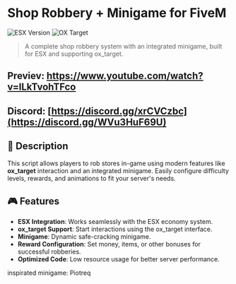 # Shop Robbery + Minigame for FiveM

![ESX Version](https://img.shields.io/badge/ESX-Extended-green)
![OX Target](https://img.shields.io/badge/OX_Target-Compatible-blue)

> A complete shop robbery system with an integrated minigame, built for ESX and supporting ox_target.
## Previev: https://www.youtube.com/watch?v=lLkTvohTFco
## Discord: [https://discord.gg/xrCVCzbc](https://discord.gg/WVu3HuF69U)

## 📖 Description
This script allows players to rob stores in-game using modern features like **ox_target** interaction and an integrated minigame. Easily configure difficulty levels, rewards, and animations to fit your server's needs.

## 🎮 Features
- **ESX Integration**: Works seamlessly with the ESX economy system.
- **ox_target Support**: Start interactions using the ox_target interface.
- **Minigame**: Dynamic safe-cracking minigame.
- **Reward Configuration**: Set money, items, or other bonuses for successful robberies.
- **Optimized Code**: Low resource usage for better server performance.


inspirated minigame: Piotreq
